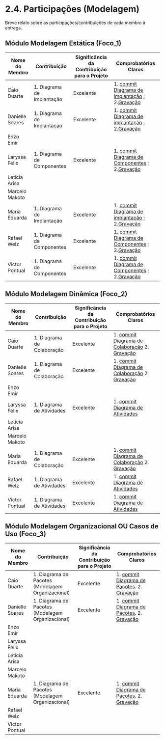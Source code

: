 # 2.4. Participações (Modelagem)

Breve relato sobre as participações/contribuições de cada membro à entrega. 

## Módulo Modelagem Estática (Foco_1)

| Nome do Membro  | Contribuição | Significância da Contribuição para o Projeto | Comprobatórios Claros |
| --------------- | ------------ | -------------------------------------------- | --------------------- |
| Caio Duarte     | 1. Diagrama de Implantação   | Excelente  |  1. [commit Diagrama de implantação](https://github.com/UnBArqDsw2025-2-Turma01/2025.2-T01-G1_JogoDigital_Entrega_02/commit/53a195992e1eaaef60f93ebe71676c5b3474c292) ; 2.[Gravação](https://youtu.be/Z9hxflRPTf0?si=i-KwVYkAY0yN0mI3) |
| Danielle Soares | 1. Diagrama de Implantação   | Excelente  |  1. [commit Diagrama de implantação](https://github.com/UnBArqDsw2025-2-Turma01/2025.2-T01-G1_JogoDigital_Entrega_02/commit/53a195992e1eaaef60f93ebe71676c5b3474c292) ; 2.[Gravação](https://youtu.be/Z9hxflRPTf0?si=i-KwVYkAY0yN0mI3) |
| Enzo Emir       |              |                                              |                       |
| Laryssa Félix   | 1. Diagrama de Componentes     | Excelente                  |  1. [commit Diagrama de Componentes](https://github.com/UnBArqDsw2025-2-Turma01/2025.2-T01-G1_JogoDigital_Entrega_02/commit/20263d6963600ec198a19d631066d811b22c6163) ; 2.[Gravação](https://www.youtube.com/embed/fH08iYdSeAY?si=6hTKulXRuigWaGRV)                       |
| Letícia Arisa   |              |                                              |                       |
| Marcelo Makoto  |              |                                              |                       |
| Maria Eduarda   |  1. Diagrama de Implantação   | Excelente  |  1. [commit Diagrama de implantação](https://github.com/UnBArqDsw2025-2-Turma01/2025.2-T01-G1_JogoDigital_Entrega_02/commit/53a195992e1eaaef60f93ebe71676c5b3474c292) ; 2.[Gravação](https://youtu.be/Z9hxflRPTf0?si=i-KwVYkAY0yN0mI3) |
| Rafael Welz     |1. Diagrama de Componentes     | Excelente                  |  1. [commit Diagrama de Componentes](https://github.com/UnBArqDsw2025-2-Turma01/2025.2-T01-G1_JogoDigital_Entrega_02/commit/20263d6963600ec198a19d631066d811b22c6163) ; 2.[Gravação](https://www.youtube.com/embed/fH08iYdSeAY?si=6hTKulXRuigWaGRV)                       |
| Victor Pontual  |1. Diagrama de Componentes     | Excelente                  |  1. [commit Diagrama de Componentes](https://github.com/UnBArqDsw2025-2-Turma01/2025.2-T01-G1_JogoDigital_Entrega_02/commit/20263d6963600ec198a19d631066d811b22c6163) ; 2.[Gravação](https://www.youtube.com/embed/fH08iYdSeAY?si=6hTKulXRuigWaGRV)                       |


## Módulo Modelagem Dinâmica (Foco_2)

| Nome do Membro  | Contribuição | Significância da Contribuição para o Projeto | Comprobatórios Claros |
| --------------- | ------------ | -------------------------------------------- | --------------------- |
| Caio Duarte     | 1. Diagrama de Colaboração     | Excelente           | 1. [commit Diagrama de Colaboração](https://github.com/UnBArqDsw2025-2-Turma01/2025.2-T01-G1_JogoDigital_Entrega_02/commit/e4db12b7bd32b99fb5a126590f273dbe368ac9ce)  2. [Gravação](https://youtu.be/FrcAWD1lcNM)                      |
| Danielle Soares | 1. Diagrama de Colaboração     | Excelente           | 1. [commit Diagrama de Colaboração](https://github.com/UnBArqDsw2025-2-Turma01/2025.2-T01-G1_JogoDigital_Entrega_02/commit/e4db12b7bd32b99fb5a126590f273dbe368ac9ce)  2. [Gravação](https://youtu.be/FrcAWD1lcNM)                      |
| Enzo Emir       |              |                                              |                       |
| Laryssa Félix   | 1. Diagrama de Atividades      |  Excelente                 |  1. [commit Diagrama de Atividades](https://github.com/UnBArqDsw2025-2-Turma01/2025.2-T01-G1_JogoDigital_Entrega_02/commit/48665524a96ac46524309dd843f7290791a2f0cb)                      |
| Letícia Arisa   |              |                                              |                       |
| Marcelo Makoto  |              |                                              |                       |
| Maria Eduarda   | 1. Diagrama de Colaboração     | Excelente           | 1. [commit Diagrama de Colaboração](https://github.com/UnBArqDsw2025-2-Turma01/2025.2-T01-G1_JogoDigital_Entrega_02/commit/e4db12b7bd32b99fb5a126590f273dbe368ac9ce)  2. [Gravação](https://youtu.be/FrcAWD1lcNM)                      |
| Rafael Welz     | 1. Diagrama de Atividades      |  Excelente                 |  1. [commit Diagrama de Atividades](https://github.com/UnBArqDsw2025-2-Turma01/2025.2-T01-G1_JogoDigital_Entrega_02/commit/48665524a96ac46524309dd843f7290791a2f0cb)                      |
| Victor Pontual  |1. Diagrama de Atividades      |  Excelente                 |  1. [commit Diagrama de Atividades](https://github.com/UnBArqDsw2025-2-Turma01/2025.2-T01-G1_JogoDigital_Entrega_02/commit/48665524a96ac46524309dd843f7290791a2f0cb)                      |


## Módulo Modelagem Organizacional OU Casos de Uso (Foco_3)

| Nome do Membro  | Contribuição | Significância da Contribuição para o Projeto | Comprobatórios Claros |
| --------------- | ------------ | -------------------------------------------- | --------------------- |
| Caio Duarte     | 1. Diagrama de Pacotes (Modelagem Organizacional)            |Excelente      | 1. [commit Diagrama de Pacotes](https://github.com/UnBArqDsw2025-2-Turma01/2025.2-T01-G1_JogoDigital_Entrega_02/commit/05f5578228a89522bf5e17ee69fa2396973f8e35). 2. [Gravação](https://youtu.be/uXsC8_--G7E)                 |
| Danielle Soares | 1. Diagrama de Pacotes (Modelagem Organizacional)            |Excelente      | 1. [commit Diagrama de Pacotes](https://github.com/UnBArqDsw2025-2-Turma01/2025.2-T01-G1_JogoDigital_Entrega_02/commit/05f5578228a89522bf5e17ee69fa2396973f8e35). 2. [Gravação](https://youtu.be/uXsC8_--G7E)                 |
| Enzo Emir       |              |                                              |                       |
| Laryssa Félix   |              |                                              |                       |
| Letícia Arisa   |              |                                              |                       |
| Marcelo Makoto  |              |                                              |                       |
| Maria Eduarda   | 1. Diagrama de Pacotes (Modelagem Organizacional)            |Excelente      | 1. [commit Diagrama de Pacotes](https://github.com/UnBArqDsw2025-2-Turma01/2025.2-T01-G1_JogoDigital_Entrega_02/commit/05f5578228a89522bf5e17ee69fa2396973f8e35). 2. [Gravação](https://youtu.be/uXsC8_--G7E)                 |
| Rafael Welz     |              |                                              |                       |
| Victor Pontual  |              |                                              |                       |
